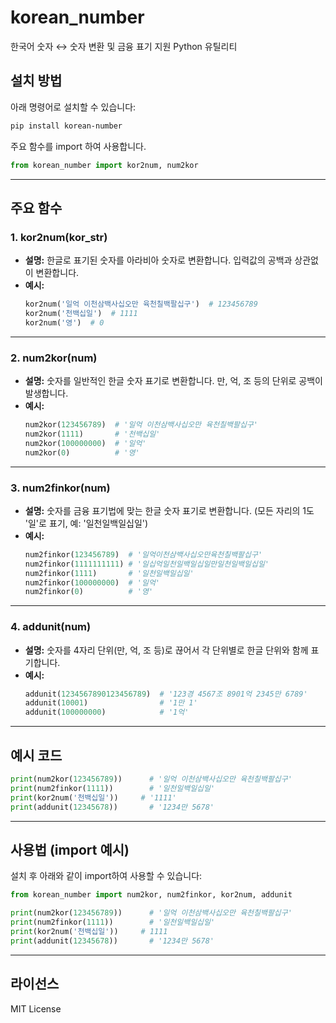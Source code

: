 # korean_number

한국어 숫자 ↔ 숫자 변환 및 금융 표기 지원 Python 유틸리티


## 설치 방법

아래 명령어로 설치할 수 있습니다:

```bash
pip install korean-number
```

주요 함수를 import 하여 사용합니다.
```python
from korean_number import kor2num, num2kor
```
---

## 주요 함수

### 1. kor2num(kor_str)
- **설명:**  한글로 표기된 숫자를 아라비아 숫자로 변환합니다. 입력값의 공백과 상관없이 변환합니다.
- **예시:**
  ```python
  kor2num('일억 이천삼백사십오만 육천칠백팔십구')  # 123456789
  kor2num('천백십일')  # 1111
  kor2num('영')  # 0
  ```

---

### 2. num2kor(num)
- **설명:**  숫자를 일반적인 한글 숫자 표기로 변환합니다. 만, 억, 조 등의 단위로 공백이 발생합니다.
- **예시:**
  ```python
  num2kor(123456789)  # '일억 이천삼백사십오만 육천칠백팔십구'
  num2kor(1111)       # '천백십일'
  num2kor(100000000)  # '일억'
  num2kor(0)          # '영'
  ```

---

### 3. num2finkor(num)
- **설명:**  숫자를 금융 표기법에 맞는 한글 숫자 표기로 변환합니다. (모든 자리의 1도 '일'로 표기, 예: '일천일백일십일')
- **예시:**
  ```python
  num2finkor(123456789)  # '일억이천삼백사십오만육천칠백팔십구'
  num2finkor(1111111111) # '일십억일천일백일십일만일천일백일십일'
  num2finkor(1111)       # '일천일백일십일'
  num2finkor(100000000)  # '일억'
  num2finkor(0)          # '영'
  ```

---

### 4. addunit(num)
- **설명:**  숫자를 4자리 단위(만, 억, 조 등)로 끊어서 각 단위별로 한글 단위와 함께 표기합니다.
- **예시:**
  ```python
  addunit(1234567890123456789)  # '123경 4567조 8901억 2345만 6789'
  addunit(10001)                # '1만 1'
  addunit(100000000)            # '1억'
  ```

---

## 예시 코드

```python
print(num2kor(123456789))      # '일억 이천삼백사십오만 육천칠백팔십구'
print(num2finkor(1111))        # '일천일백일십일'
print(kor2num('천백십일'))     # '1111'
print(addunit(12345678))       # '1234만 5678'
```

---


## 사용법 (import 예시)

설치 후 아래와 같이 import하여 사용할 수 있습니다:

```python
from korean_number import num2kor, num2finkor, kor2num, addunit

print(num2kor(123456789))      # '일억 이천삼백사십오만 육천칠백팔십구'
print(num2finkor(1111))        # '일천일백일십일'
print(kor2num('천백십일'))     # 1111
print(addunit(12345678))       # '1234만 5678'
```

---

## 라이선스

MIT License
